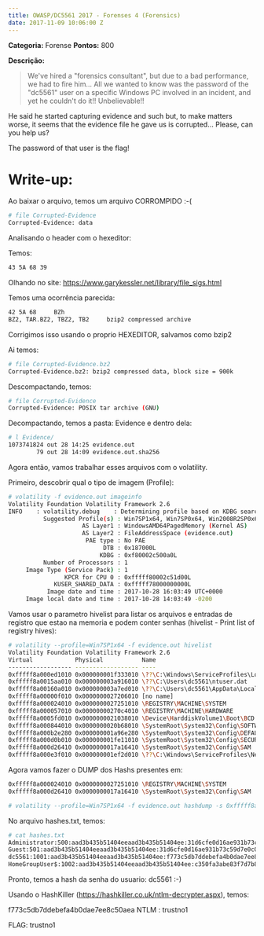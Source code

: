 ```yaml
---
title: OWASP/DC5561 2017 - Forenses 4 (Forensics)
date: 2017-11-09 10:06:00 Z
---
```


**Categoria:** Forense
**Pontos:** 800

**Descrição:**

> We've hired a "forensics consultant", but due to a bad performance, we had to fire him...
All we wanted to know was the password of the "dc5561" user on a specific Windows PC involved in an incident, 
and yet he couldn't do it!! Unbelievable!!

He said he started capturing evidence and such but, to make matters worse, it seems that the evidence file he gave us is corrupted...
Please, can you help us?

The password of that user is the flag!

# Write-up:

Ao baixar o arquivo, temos um arquivo CORROMPIDO :-(

```bash
# file Corrupted-Evidence
Corrupted-Evidence: data
```

Analisando o header com o hexeditor:

Temos:

```bash
43 5A 68 39
```

Olhando no site:
https://www.garykessler.net/library/file_sigs.html

Temos uma ocorrência parecida:

```bash
42 5A 68	 BZh
BZ2, TAR.BZ2, TBZ2, TB2		bzip2 compressed archive
```

Corrigimos isso usando o proprio HEXEDITOR, salvamos como bzip2


Ai temos:

```bash
# file Corrupted-Evidence.bz2 
Corrupted-Evidence.bz2: bzip2 compressed data, block size = 900k
```

Descompactando, temos:

```bash
# file Corrupted-Evidence
Corrupted-Evidence: POSIX tar archive (GNU)
```


Decompactando, temos a pasta: Evidence e dentro dela:

```bash
# l Evidence/
1073741824 out 28 14:25 evidence.out
        79 out 28 14:09 evidence.out.sha256
```


Agora então, vamos trabalhar esses arquivos com o volatility.


Primeiro, descobrir qual o tipo de imagem (Profile):

```bash
# volatility -f evidence.out imageinfo
Volatility Foundation Volatility Framework 2.6
INFO    : volatility.debug    : Determining profile based on KDBG search...
          Suggested Profile(s) : Win7SP1x64, Win7SP0x64, Win2008R2SP0x64, Win2008R2SP1x64_23418, Win2008R2SP1x64, Win7SP1x64_23418
                     AS Layer1 : WindowsAMD64PagedMemory (Kernel AS)
                     AS Layer2 : FileAddressSpace (evidence.out)
                      PAE type : No PAE
                           DTB : 0x187000L
                          KDBG : 0xf80002c500a0L
          Number of Processors : 1
     Image Type (Service Pack) : 1
                KPCR for CPU 0 : 0xfffff80002c51d00L
             KUSER_SHARED_DATA : 0xfffff78000000000L
           Image date and time : 2017-10-28 16:03:49 UTC+0000
     Image local date and time : 2017-10-28 14:03:49 -0200
```


Vamos usar o parametro hivelist para listar os arquivos e entradas de registro
que estao na memoria e podem conter senhas (hivelist - Print list of registry hives):

```bash
# volatility --profile=Win7SP1x64 -f evidence.out hivelist
Volatility Foundation Volatility Framework 2.6
Virtual            Physical           Name
------------------ ------------------ ----
0xfffff8a000ed1010 0x000000001f333010 \??\C:\Windows\ServiceProfiles\LocalService\NTUSER.DAT
0xfffff8a0015aa010 0x000000003a916010 \??\C:\Users\dc5561\ntuser.dat
0xfffff8a00160a010 0x000000003a7ed010 \??\C:\Users\dc5561\AppData\Local\Microsoft\Windows\UsrClass.dat
0xfffff8a00000f010 0x0000000027206010 [no name]
0xfffff8a000024010 0x0000000027251010 \REGISTRY\MACHINE\SYSTEM
0xfffff8a000057010 0x00000000270c4010 \REGISTRY\MACHINE\HARDWARE
0xfffff8a0005fd010 0x0000000021038010 \Device\HarddiskVolume1\Boot\BCD
0xfffff8a000844010 0x0000000020b68010 \SystemRoot\System32\Config\SOFTWARE
0xfffff8a000b2e280 0x000000001a96e280 \SystemRoot\System32\Config\DEFAULT
0xfffff8a000d0b010 0x000000001fe11010 \SystemRoot\System32\Config\SECURITY
0xfffff8a000d26410 0x0000000017a16410 \SystemRoot\System32\Config\SAM
0xfffff8a000e3f010 0x000000001ef2d010 \??\C:\Windows\ServiceProfiles\NetworkService\NTUSER.DAT
```

Agora vamos fazer o DUMP dos Hashs presentes em:

```bash
0xfffff8a000024010 0x0000000027251010 \REGISTRY\MACHINE\SYSTEM
0xfffff8a000d26410 0x0000000017a16410 \SystemRoot\System32\Config\SAM
```


```bash
# volatility --profile=Win7SP1x64 -f evidence.out hashdump -s 0xfffff8a000d26410 -y 0xfffff8a000024010 > hashes.txt
```

No arquivo hashes.txt, temos:

```bash
# cat hashes.txt 
Administrator:500:aad3b435b51404eeaad3b435b51404ee:31d6cfe0d16ae931b73c59d7e0c089c0:::
Guest:501:aad3b435b51404eeaad3b435b51404ee:31d6cfe0d16ae931b73c59d7e0c089c0:::
dc5561:1001:aad3b435b51404eeaad3b435b51404ee:f773c5db7ddebefa4b0dae7ee8c50aea:::
HomeGroupUser$:1002:aad3b435b51404eeaad3b435b51404ee:c350fa3abe83f7d7b87d403c2b5a7ff1:::
```

Pronto, temos a hash da senha do usuario: dc5561 :-)


Usando o HashKiller (https://hashkiller.co.uk/ntlm-decrypter.aspx), temos:

f773c5db7ddebefa4b0dae7ee8c50aea NTLM : trustno1


FLAG: trustno1
